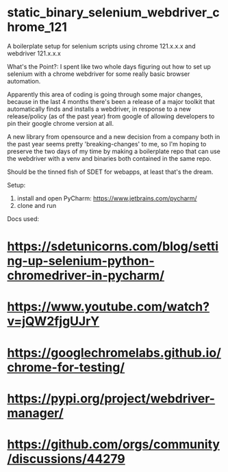 # static_binary_selenium_webdriver_chrome_121
A boilerplate setup for selenium scripts using chrome 121.x.x.x and webdriver 121.x.x.x

What's the Point?:
I spent like two whole days figuring out how to set up selenium with a chrome webdriver for some really basic browser automation.

Apparently this area of coding is going through some major changes, because in the last 4 months there's been a release of a major toolkit that automatically finds and installs a webdriver, in response to a new release/policy (as of the past year) from google of allowing developers to pin their google chrome version at all.

A new library from opensource and a new decision from a company both in the past year seems pretty 'breaking-changes' to me, so I'm hoping to preserve the two days of my time by making a boilerplate repo that can use the webdriver with a venv and binaries both contained in the same repo.

Should be the tinned fish of SDET for webapps, at least that's the dream.

Setup:
1) install and open PyCharm: https://www.jetbrains.com/pycharm/
2) clone and run

Docs used:
# https://sdetunicorns.com/blog/setting-up-selenium-python-chromedriver-in-pycharm/
# https://www.youtube.com/watch?v=jQW2fjgUJrY
# https://googlechromelabs.github.io/chrome-for-testing/
# https://pypi.org/project/webdriver-manager/
# https://github.com/orgs/community/discussions/44279
